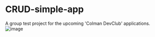 # CRUD-simple-app
A group test project for the upcoming 'Colman DevClub' applications.
![image](https://user-images.githubusercontent.com/74502370/135730450-e33cadcf-8651-4927-a425-9e38a5b3560b.png)
